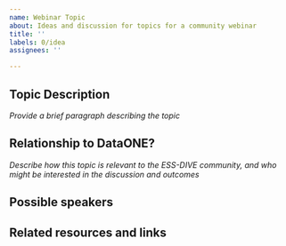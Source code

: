 ```yaml
---
name: Webinar Topic
about: Ideas and discussion for topics for a community webinar
title: ''
labels: 0/idea
assignees: ''

---
```


## Topic Description
_Provide a brief paragraph describing the topic_


## Relationship to DataONE?
_Describe how this topic is relevant to the ESS-DIVE community, and who might be interested in the discussion and outcomes_


## Possible speakers


## Related resources and links
